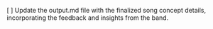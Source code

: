[ ] Update the output.md file with the finalized song concept details, incorporating the feedback and insights from the band.